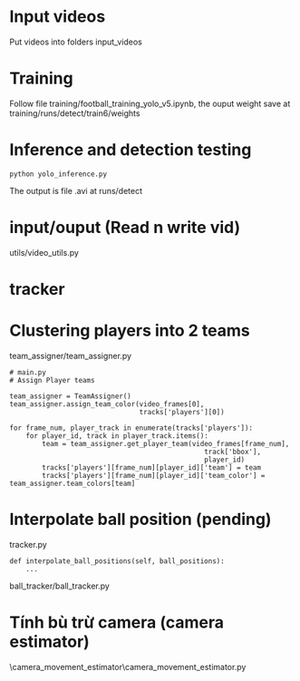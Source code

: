 # Input videos

Put videos into folders input_videos

# Training

Follow file training/football_training_yolo_v5.ipynb, the ouput weight save at training/runs/detect/train6/weights

# Inference and detection testing

```
python yolo_inference.py
```

The output is file .avi at runs/detect

# input/ouput (Read n write vid)

utils/video_utils.py

# tracker

# Clustering players into 2 teams

team_assigner/team_assigner.py

```
# main.py
# Assign Player teams

team_assigner = TeamAssigner()
team_assigner.assign_team_color(video_frames[0],
                                tracks['players'][0])

for frame_num, player_track in enumerate(tracks['players']):
    for player_id, track in player_track.items():
        team = team_assigner.get_player_team(video_frames[frame_num],
                                                track['bbox'],
                                                player_id)
        tracks['players'][frame_num][player_id]['team'] = team
        tracks['players'][frame_num][player_id]['team_color'] = team_assigner.team_colors[team]
```

# Interpolate ball position (pending)

tracker.py

```
def interpolate_ball_positions(self, ball_positions):
    ...
```

ball_tracker/ball_tracker.py

# Tính bù trừ camera (camera estimator)

\camera_movement_estimator\camera_movement_estimator.py
